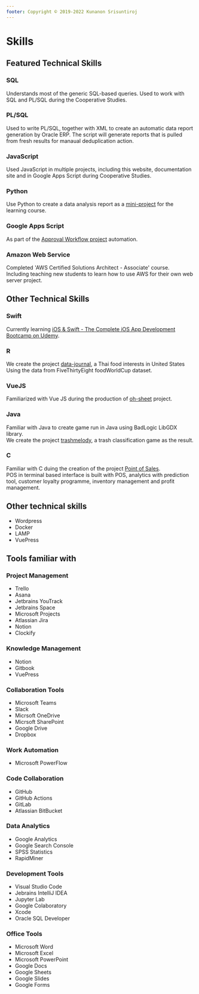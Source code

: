 ```yaml
---
footer: Copyright © 2019-2022 Kunanon Srisuntiroj
---
```


# Skills


## Featured Technical Skills
### SQL
Understands most of the generic SQL-based queries. Used to work with SQL and PL/SQL during the Cooperative Studies.

### PL/SQL
Used to write PL/SQL, together with XML to create an automatic data report generation by Oracle ERP. The script will generate reports that is pulled from fresh results for manaual deduplication action.

### JavaScript
Used JavaScript in multiple projects, including this website, documentation site and in Google Apps Script during Cooperative Studies.

### Python
Use Python to create a data analysis report as a [mini-project](https://github.com/sagelga/PSIT_Project) for the learning course.

### Google Apps Script
As part of the [Approval Workflow project](https://github.com/sagelga/approval-workflow) automation.

### Amazon Web Service
Completed 'AWS Certified Solutions Architect - Associate' course.<br>
Including teaching new students to learn how to use AWS for their own web server project.

## Other Technical Skills
### Swift
Currently learning [iOS & Swift - The Complete iOS App Development Bootcamp on Udemy](https://www.udemy.com/course/ios-13-app-development-bootcamp/).

### R
We create the project [data-journal](https://github.com/sagelga/data-journal), a Thai food interests in United States<br>
Using the data from FiveThirtyEight foodWorldCup dataset.

### VueJS
Familiarized with Vue JS during the production of [oh-sheet](https://github.com/sagelga/oh-sheet) project.

### Java
Familiar with Java to create game run in Java using BadLogic LibGDX library.<br>
We create the project [trashmelody](https://github.com/sagelga/trashmelody), a trash classification game as the result.

### C
Familiar with C duing the creation of the project [Point of Sales](https://github.com/sagelga/ComPro_Project).<br>
POS in terminal based interface is built with POS, analytics with prediction tool, customer loyalty programme, inventory management and profit management.


## Other technical skills
- Wordpress
- Docker
- LAMP
- VuePress


## Tools familiar with
### Project Management
- Trello
- Asana
- Jetbrains YouTrack
- Jetbrains Space
- Microsoft Projects
- Atlassian Jira
- Notion
- Clockify

### Knowledge Management
- Notion
- Gitbook
- VuePress

### Collaboration Tools
- Microsoft Teams
- Slack
- Micrsoft OneDrive
- Micrsoft SharePoint
- Google Drive
- Dropbox

###  Work Automation
- Microsoft PowerFlow

### Code Collaboration
- GitHub
- GitHub Actions
- GitLab
- Atlassian BitBucket

### Data Analytics
- Google Analytics
- Google Search Console
- SPSS Statistics
- RapidMiner

### Development Tools
- Visual Studio Code
- Jebrains IntelliJ IDEA
- Jupyter Lab
- Google Colaboratory
- Xcode
- Oracle SQL Developer

### Office Tools
- Microsoft Word
- Microsoft Excel
- Microsoft PowerPoint
- Google Docs
- Google Sheets
- Google Slides
- Google Forms

